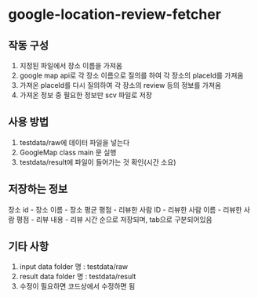 # google-location-review-fetcher
## 작동 구성
1. 지정된 파일에서 장소 이름을 가져옴
2. google map api로 각 장소 이름으로 질의를 하여 각 장소의 placeId를 가져옴
3. 가져온 placeId를 다시 질의하여 각 장소의 review 등의 정보를 가져옴
4. 가져온 정보 중 필요한 정보만 scv 파일로 저장
## 사용 방법
1. testdata/raw에 데이터 파일을 넣는다
2. GoogleMap class main 문 실행
3. testdata/result에 파일이 들어가는 것 확인(시간 소요)
## 저장하는 정보
장소 id - 장소 이름 - 장소 평균 평점 - 리뷰한 사람 ID - 리뷰한 사람 이름 - 리뷰한 사람 평점 - 리뷰 내용 - 리뷰 시간 순으로 저장되며, tab으로 구분되어있음
## 기타 사항
1. input data folder 명 : testdata/raw
2. result data folder 명 : testdata/result
3. 수정이 필요하면 코드상에서 수정하면 됨
